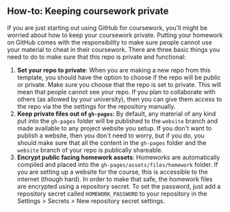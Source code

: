 ## How-to: Keeping coursework private

If you are just starting out using GitHub for coursework, you'll might be worried about how to keep your coursework private. Putting your homework on GitHub comes with the responsibility to make sure people cannot use your material to cheat in their coursework. There are three basic things you need to do to make sure that this repo is private and functional:

1. **Set your repo to private**: When you are making a new repo from this template, you should have the option to choose if the repo will be public or private. Make sure you choose that the repo is set to private. This will mean that people cannot see your repo. If you plan to collaborate with others (as allowed by your university), then you can give them access to the repo via the the settings for the repository manually. 
2. **Keep private files out of `gh-pages`**: By default, any material of any kind put into the `gh-pages` folder will be published to the `website` branch and made available to any project website you setup. If you don't want to publish a website, then you don't need to worry, but if you do, you should make sure that all the content in the `gh-pages` folder and the `website` branch of your repo is publically shareable. 
3. **Encrypt public facing homework assets**: Homeworks are automatically compiled and placed into the `gh-pages/assets/files/homework` folder. If you are setting up a website for the course, this is accessible to the internet (though hard). In order to make that safe, the homework files are encrypted using a repository secret. To set the password, just add a repository secret called `HOMEWORK_PASSWORD` to your repository in the Settings > Secrets > New repository secret settings. 
